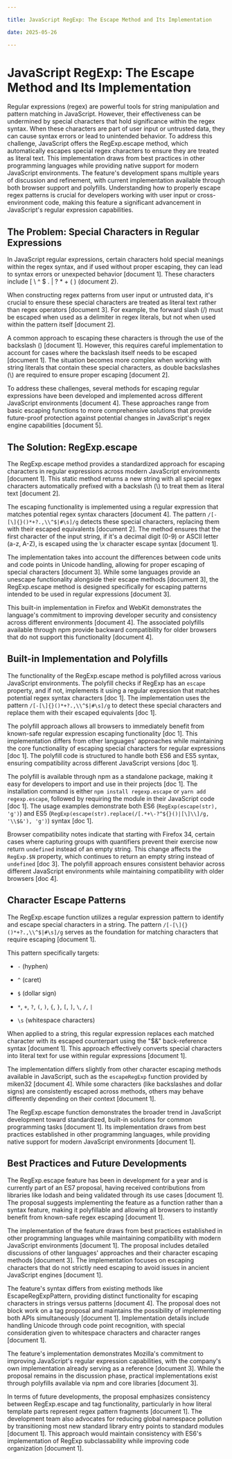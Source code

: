 ```yaml
---

title: JavaScript RegExp: The Escape Method and Its Implementation

date: 2025-05-26

---
```



# JavaScript RegExp: The Escape Method and Its Implementation

Regular expressions (regex) are powerful tools for string manipulation and pattern matching in JavaScript. However, their effectiveness can be undermined by special characters that hold significance within the regex syntax. When these characters are part of user input or untrusted data, they can cause syntax errors or lead to unintended behavior. To address this challenge, JavaScript offers the RegExp.escape method, which automatically escapes special regex characters to ensure they are treated as literal text. This implementation draws from best practices in other programming languages while providing native support for modern JavaScript environments. The feature's development spans multiple years of discussion and refinement, with current implementation available through both browser support and polyfills. Understanding how to properly escape regex patterns is crucial for developers working with user input or cross-environment code, making this feature a significant advancement in JavaScript's regular expression capabilities.


## The Problem: Special Characters in Regular Expressions

In JavaScript regular expressions, certain characters hold special meanings within the regex syntax, and if used without proper escaping, they can lead to syntax errors or unexpected behavior [document 1]. These characters include [ \ ^ $ . | ? * + ( ) (document 2).

When constructing regex patterns from user input or untrusted data, it's crucial to ensure these special characters are treated as literal text rather than regex operators [document 3]. For example, the forward slash (/) must be escaped when used as a delimiter in regex literals, but not when used within the pattern itself [document 2].

A common approach to escaping these characters is through the use of the backslash (\) [document 1]. However, this requires careful implementation to account for cases where the backslash itself needs to be escaped [document 1]. The situation becomes more complex when working with string literals that contain these special characters, as double backslashes (\\) are required to ensure proper escaping [document 2].

To address these challenges, several methods for escaping regular expressions have been developed and implemented across different JavaScript environments [document 4]. These approaches range from basic escaping functions to more comprehensive solutions that provide future-proof protection against potential changes in JavaScript's regex engine capabilities [document 5].


## The Solution: RegExp.escape

The RegExp.escape method provides a standardized approach for escaping characters in regular expressions across modern JavaScript environments [document 1]. This static method returns a new string with all special regex characters automatically prefixed with a backslash (\\) to treat them as literal text [document 2].

The escaping functionality is implemented using a regular expression that matches potential regex syntax characters [document 4]. The pattern `/[-[\]{}()*+?.,\\^$|#\s]/g` detects these special characters, replacing them with their escaped equivalents [document 2]. The method ensures that the first character of the input string, if it's a decimal digit (0-9) or ASCII letter (a-z, A-Z), is escaped using the \x character escape syntax [document 1].

The implementation takes into account the differences between code units and code points in Unicode handling, allowing for proper escaping of special characters [document 3]. While some languages provide an unescape functionality alongside their escape methods [document 3], the RegExp.escape method is designed specifically for escaping patterns intended to be used in regular expressions [document 3].

This built-in implementation in Firefox and WebKit demonstrates the language's commitment to improving developer security and consistency across different environments [document 4]. The associated polyfills available through npm provide backward compatibility for older browsers that do not support this functionality [document 4].


## Built-in Implementation and Polyfills

The functionality of the RegExp.escape method is polyfilled across various JavaScript environments. The polyfill checks if RegExp has an `escape` property, and if not, implements it using a regular expression that matches potential regex syntax characters [doc 1]. The implementation uses the pattern `/[-[\]{}()*+?.,\\^$|#\s]/g` to detect these special characters and replace them with their escaped equivalents [doc 1].

The polyfill approach allows all browsers to immediately benefit from known-safe regular expression escaping functionality [doc 1]. This implementation differs from other languages' approaches while maintaining the core functionality of escaping special characters for regular expressions [doc 1]. The polyfill code is structured to handle both ES6 and ES5 syntax, ensuring compatibility across different JavaScript versions [doc 1].

The polyfill is available through npm as a standalone package, making it easy for developers to import and use in their projects [doc 1]. The installation command is either `npm install regexp.escape` or `yarn add regexp.escape`, followed by requiring the module in their JavaScript code [doc 1]. The usage examples demonstrate both ES6 (`RegExp(escape(str), 'g')`) and ES5 (`RegExp(escape(str).replace(/[.*+\-?^${}()|[\]\\]/g, '\\$&'), 'g')`) syntax [doc 1].

Browser compatibility notes indicate that starting with Firefox 34, certain cases where capturing groups with quantifiers prevent their exercise now return `undefined` instead of an empty string. This change affects the `RegExp.$N` property, which continues to return an empty string instead of `undefined` [doc 3]. The polyfill approach ensures consistent behavior across different JavaScript environments while maintaining compatibility with older browsers [doc 4].


## Character Escape Patterns

The RegExp.escape function utilizes a regular expression pattern to identify and escape special characters in a string. The pattern `/[-[\]{}()*+?.,\\^$|#\s]/g` serves as the foundation for matching characters that require escaping [document 1].

This pattern specifically targets:

- `-` (hyphen)

- `^` (caret)

- `$` (dollar sign)

- `*`, `+`, `?`, `(`, `)`, `{`, `}`, `[`, `]`, `\`, `/`, `|`

- `\s` (whitespace characters)

When applied to a string, this regular expression replaces each matched character with its escaped counterpart using the "\$&" back-reference syntax [document 1]. This approach effectively converts special characters into literal text for use within regular expressions [document 1].

The implementation differs slightly from other character escaping methods available in JavaScript, such as the `escapeRegExp` function provided by miken32 [document 4]. While some characters (like backslashes and dollar signs) are consistently escaped across methods, others may behave differently depending on their context [document 1].

The RegExp.escape function demonstrates the broader trend in JavaScript development toward standardized, built-in solutions for common programming tasks [document 1]. Its implementation draws from best practices established in other programming languages, while providing native support for modern JavaScript environments [document 1].


## Best Practices and Future Developments

The RegExp.escape feature has been in development for a year and is currently part of an ES7 proposal, having received contributions from libraries like lodash and being validated through its use cases [document 1]. The proposal suggests implementing the feature as a function rather than a syntax feature, making it polyfillable and allowing all browsers to instantly benefit from known-safe regex escaping [document 1].

The implementation of the feature draws from best practices established in other programming languages while maintaining compatibility with modern JavaScript environments [document 1]. The proposal includes detailed discussions of other languages' approaches and their character escaping methods [document 3]. The implementation focuses on escaping characters that do not strictly need escaping to avoid issues in ancient JavaScript engines [document 1].

The feature's syntax differs from existing methods like EscapeRegExpPattern, providing distinct functionality for escaping characters in strings versus patterns [document 4]. The proposal does not block work on a tag proposal and maintains the possibility of implementing both APIs simultaneously [document 1]. Implementation details include handling Unicode through code point recognition, with special consideration given to whitespace characters and character ranges [document 1].

The feature's implementation demonstrates Mozilla's commitment to improving JavaScript's regular expression capabilities, with the company's own implementation already serving as a reference [document 3]. While the proposal remains in the discussion phase, practical implementations exist through polyfills available via npm and core libraries [document 3].

In terms of future developments, the proposal emphasizes consistency between RegExp.escape and tag functionality, particularly in how literal template parts represent regex pattern fragments [document 1]. The development team also advocates for reducing global namespace pollution by transitioning most new standard library entry points to standard modules [document 1]. This approach would maintain consistency with ES6's implementation of RegExp subclassability while improving code organization [document 1].

